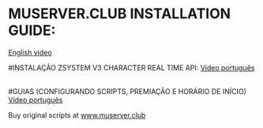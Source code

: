 # MUSERVER.CLUB INSTALLATION GUIDE:
<a href="https://www.youtube.com/watch?v=Hz1gZW1rZ34">English video</a> &nbsp;

#INSTALAÇÃO ZSYSTEM V3 CHARACTER REAL TIME API:
<a href="https://www.youtube.com/watch?v=n9zFiUaXv_M&feature=youtu.be">Vídeo português</a> &nbsp;

#GUIAS (CONFIGURANDO SCRIPTS, PREMIAÇÃO E HORÁRIO DE INÍCIO)
<a href="https://youtu.be/uibXJWw48Qg">Vídeo português</a> &nbsp;

Buy original scripts at www.muserver.club

